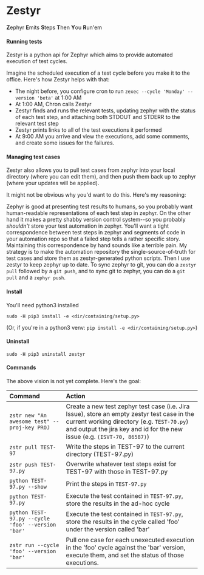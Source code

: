 # Zestyr
**Z**ephyr **E**mits **S**teps **T**hen **Y**ou **R**un'em

#### Running tests

Zestyr is a python api for Zephyr which aims to provide automated execution of test cycles.  

Imagine the scheduled execution of a test cycle before you make it to the office.  Here's how Zestyr helps with that:

 - The night before, you configure cron to run `zexec --cycle 'Monday' --version 'beta'` at 1:00 AM
 - At 1:00 AM, Chron calls Zestyr
 - Zestyr finds and runs the relevant tests, updating zephyr with the status of each test step, and attaching both STDOUT and STDERR to the relevant test step
 - Zestyr prints links to all of the test executions it performed
 - At 9:00 AM you arrive and view the executions, add some comments, and create some issues for the failures.

#### Managing test cases

Zestyr also allows you to pull test cases from zephyr into your local directory (where you can edit them), and then push them back up to zephyr (where your updates will be applied).  

It might not be obvious why you'd want to do this.  Here's my reasoning:

Zephyr is good at presenting test results to humans, so you probably want human-readable representations of each test step in zephyr.  On the other hand it makes a pretty shabby version control system--so you probably *shouldn't* store your test automation in zephyr.  You'll want a tight correspondence between test steps in zephyr and segments of code in your automation repo so that a failed step tells a rather specific story.  Maintaining this correspondence by hand sounds like a terrible pain.  My strategy is to make the automation repository the single-source-of-truth for test cases and store them as zestyr-generated python scripts.  Then I use zestyr to keep zephyr up to date.  To sync zephyr to git, you can do a `zestyr pull` followed by a `git push`, and to sync git to zephyr, you can do a `git pull` and a `zephyr push`.

#### Install

You'll need python3 installed

    sudo -H pip3 install -e <dir/containing/setup.py>

(Or, if you're in a python3 venv: `pip install -e <dir/containing/setup.py>`)

#### Uninstall

    sudo -H pip3 uninstall zestyr

#### Commands

The above vision is not yet complete.  Here's the goal:

| Command | Action |
|:--|:--|
| `zstr new "An awesome test" --proj-key PROJ` | Create a new test zephyr test case (i.e. Jira Issue), store an empty zestyr test case in the current working directory (e.g. `TEST-70.py`) and output the jira key and id for the new issue (e.g. `(ISVT-70, 86587)`) |
| `zstr pull TEST-97` | Write the steps in TEST-97 to the current directory (TEST-97.py) |
| `zstr push TEST-97.py` | Overwrite whatever test steps exist for TEST-97 with those in TEST-97.py |
| `python TEST-97.py --show` | Print the steps in `TEST-97.py` |
| `python TEST-97.py` | Execute the test contained in `TEST-97.py`, store the results in the ad-hoc cycle |
| `python TEST-97.py --cycle 'foo' --version 'bar'` | Execute the test contained in `TEST-97.py`, store the results in the cycle called 'foo' under the version called 'bar' |
| `zstr run --cycle 'foo' --version 'bar'` | Pull one case for each unexecuted execution in the 'foo' cycle against the 'bar' version, execute them, and set the status of those executions. |
